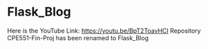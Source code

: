 # Flask_Blog
Here is the YouTube Link: https://youtu.be/BpT2ToavHCI
Repository CPE551-Fin-Proj has been renamed to Flask_Blog
